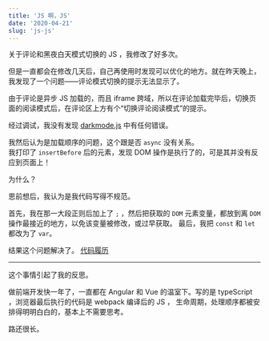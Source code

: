 ```yaml
---
title: 'JS 啊，JS'
date: '2020-04-21'
slug: 'js-js'
---
```


关于评论和黑夜白天模式切换的 JS ，我修改了好多次。

但是一直都会在修改几天后，自己再使用时发现可以优化的地方。就在昨天晚上，我发现了一个问题——评论模式切换的提示无法显示了。

由于评论是异步 JS 加载的，而且 iframe 跨域，所以在评论加载完毕后，切换页面的阅读模式后，在评论区上方有个“切换评论阅读模式”的提示。

经过调试，我没有发现 [darkmode.js](https://github.com/zsdycs/lipk.org/blob/master/static/js/darkmode.js) 中有任何错误。

我然后认为是加载顺序的问题，这个跟是否 `async` 没有关系。  
我打印了 `insertBefore` 后的元素，发现 DOM 操作是执行了的，可是其并没有反应到页面上！

为什么？

思前想后，我认为是我代码写得不规范。

首先，我在那一大段正则后加上了 `;` ，然后把获取的 `DOM` 元素变量，都放到离 `DOM` 操作最接近的地方，以免该变量被修改，或过早获取。
最后，我把 `const` 和 `let` 都改为了 `var`。

结果这个问题解决了。 [代码履历](https://github.com/zsdycs/lipk.org/commit/4313cd83a4fc87e7cbd7dc77e523507493b77e24)

---

这个事情引起了我的反思。

做前端开发快一年了，一直都在 Angular 和 Vue 的温室下。写的是 typeScript ，浏览器最后执行的代码是 webpack 编译后的 JS ，
生命周期，处理顺序都被安排得明明白白的，基本上不需要思考。

路还很长。
